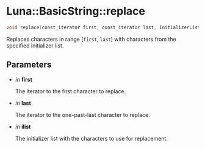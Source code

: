 # Luna::BasicString::replace

```c++
void replace(const_iterator first, const_iterator last, InitializerList< value_type > ilist)
```

Replaces characters in range [`first`, `last`) with characters from the specified initializer list. 



## Parameters
* *in* **first**

    The iterator to the first character to replace. 

* *in* **last**

    The iterator to the one-past-last character to replace. 

* *in* **ilist**

    The initializer list with the characters to use for replacement. 

